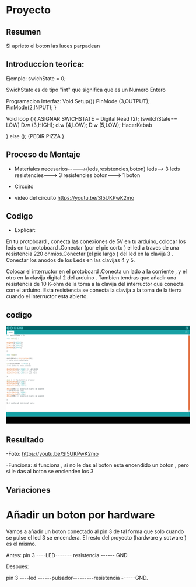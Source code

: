 # Proyecto

## Resumen

Si aprieto el boton las luces parpadean 

## Introduccion teorica:

Ejemplo:
swichState = 0;

SwichState es de tipo "int" 
que significa que es un Numero Entero

Programacion Interfaz:
Void Setup(){
      PinMode (3,OUTPUT);
      PinMode(2,INPUT);
      }
      
Void loop (){ ASIGNAR SWICHSTATE = Digital Read (2);
(switchState== LOW)
 D.w (3,HIGH);
 d.w (4,LOW);
 D.w (5,LOW);
 HacerKebab
 
 }
 else (); 
 {PEDIR PIZZA }
 
 ## Proceso de Montaje
 
  - Materiales necesarios----->(leds,resistencies,boton)
  leds--> 3 leds
  resistencies---> 3 resistencies 
  boton---> 1 boton
  
   
  - Circuito
  
  - video del circuito
   https://youtu.be/Sl5UKPwK2mo
  

  ## Codigo 
   - Explicar:
   
   En tu protoboard , conecta las conexiones de 5V en tu arduino, colocar los leds en tu protoboard .Conectar (por el pie corto ) el led a traves de una resistencia 220 ohmios.Conectar (el pie largo ) del led en la clavija 3 . Conectar los anodos de los Leds en las clavijas 4 y 5.
   
   Colocar el interructor en el protoboard .Conecta un lado a la corriente , y el otro en la clavija digital 2 del arduino . Tambien tendras que añadir una resistencia de 10 K-ohm de la toma a la clavija del interructor que conecta con el arduino. Esta resistencia se conecta la clavija a la toma de la tierra cuando el interructor esta abierto.
   
 
 ## codigo
 
![codigo interfaz de nave](https://raw.githubusercontent.com/Baultek/Arduino/main/imagenes%20arduino/Captura%20de%20pantalla%20de%202021-10-26%2010-25-29.png)
  
   ## Resultado 
   
  -Foto: 
  https://youtu.be/Sl5UKPwK2mo
 
  -Funciona: si funciona , si no le das al boton esta encendido un boton , pero si le das al boton se encienden los 3 
  
   ## Variaciones 
   
   # Añadir un boton por hardware 
   
   Vamos a añadir un boton conectado al pin 3 de tal forma que solo cuando se pulse el led 3 se encendera.
   El resto del proyecto (hardware y sotware ) es el mismo.
   
   Antes:
   pin 3 ----LED------- resistencia ------ GND.
   
   Despues:
   
   pin 3 ----led ------pulsador---------resistencia ------GND.
   
   
   
   
   

